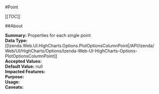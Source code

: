 #Point

[[_TOC_]]

##About

**Summary:**  Properties for each single point   
**Data Type:** [[Izenda.Web.UI.HighCharts.Options.PlotOptionsColumnPoint|/API/Izenda/Web/UI/HighCharts/Options/Izenda-Web-UI-HighCharts-Options-PlotOptionsColumnPoint]]  
**Accepted Values:**   
**Default Value:** null  
**Impacted Features:**   
**Purpose:**   
**Usage:**   
**Caveats:**   

